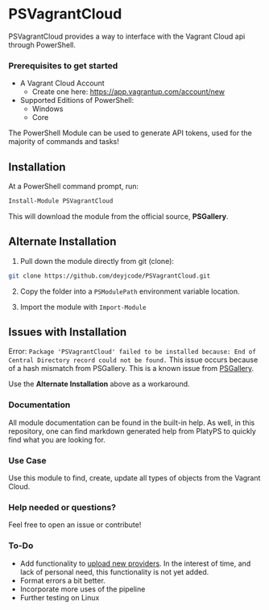 # PSVagrantCloud 
PSVagrantCloud provides a way to interface with the Vagrant Cloud api through PowerShell.

### Prerequisites to get started
* A Vagrant Cloud Account
    * Create one here: https://app.vagrantup.com/account/new
* Supported Editions of PowerShell: 
    * Windows
    * Core

The PowerShell Module can be used to generate API tokens, used for the majority of commands and tasks!

## Installation
At a PowerShell command prompt, run:
```powershell
Install-Module PSVagrantCloud
```

This will download the module from the official source, **PSGallery**.

## Alternate Installation
1. Pull down the module directly from git (clone):
```bash
git clone https://github.com/deyjcode/PSVagrantCloud.git
```
2. Copy the folder into a `PSModulePath` environment variable location.

3. Import the module with `Import-Module`

## Issues with Installation
Error: `Package 'PSVagrantCloud' failed to be installed because: End of Central Directory
record could not be found.`
This issue occurs because of a hash mismatch from PSGallery. This is a known issue from [PSGallery](https://github.com/PowerShell/PowerShellGallery/blob/master/psgallery_status.md#10242018---some-downloads-failing-with-end-of-central-directory-record-could-not-be-found).

Use the **Alternate Installation** above as a workaround.

### Documentation
All module documentation can be found in the built-in help. As well, in this repository, one can find markdown generated help from PlatyPS to quickly find what you are looking for.

### Use Case
Use this module to find, create, update all types of objects from the Vagrant Cloud.

### Help needed or questions?
Feel free to open an issue or contribute!

### To-Do
* Add functionality to [upload new providers](https://www.vagrantup.com/docs/vagrant-cloud/api.html#update-a-provider). In the interest of time, and lack of personal need, this functionality is not yet added.
* Format errors a bit better.
* Incorporate more uses of the pipeline
* Further testing on Linux
